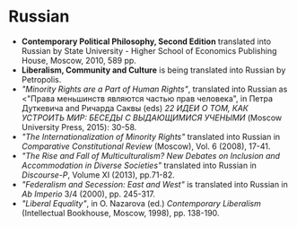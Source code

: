 # Russian

- **Contemporary Political Philosophy, Second Edition** translated into Russian by State University - Higher School of Economics Publishing House, Moscow, 2010, 589 pp.
- **Liberalism, Community and Culture** is being translated into Russian by Petropolis.
- _"Minority Rights are a Part of Human Rights"_, translated into Russian as <"Права меньшинств являются частью прав человека", in Петра Дуткевича and Ричарда Саквы (eds) _22 ИДЕИ О ТОМ, КАК УСТРОИТЬ МИР: БЕСЕДЫ С ВЫДАЮЩИМИСЯ УЧЕНЫМИ_ (Moscow University Press, 2015): 30-58.
- _"The Internationalization of Minority Rights"_ translated into Russian in _Comparative Constitutional Review_ (Moscow), Vol. 6 (2008), 17-41.
- _"The Rise and Fall of Multiculturalism? New Debates on Inclusion and Accommodation in Diverse Societies"_ translated into Russian in _Discourse-P_, Volume XI (2013), pp.71-82.
- _"Federalism and Secession: East and West"_ is translated into Russian in _Ab Imperio_ 3/4 (2000), pp. 245-317.
- _"Liberal Equality"_, in O. Nazarova (ed.) _Contemporary Liberalism_ (Intellectual Bookhouse, Moscow, 1998), pp. 138-190.
